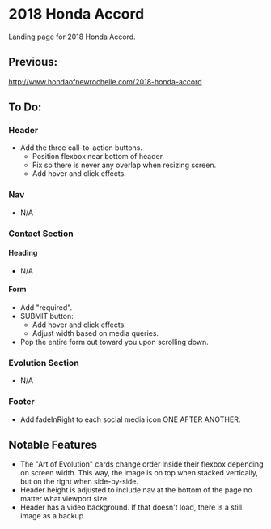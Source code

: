 # 2018 Honda Accord

Landing page for 2018 Honda Accord.

## Previous:

http://www.hondaofnewrochelle.com/2018-honda-accord

## To Do:

### Header

- Add the three call-to-action buttons.
  - Position flexbox near bottom of header.
  - Fix so there is never any overlap when resizing screen.
  - Add hover and click effects.

### Nav

- N/A

### Contact Section

#### Heading

- N/A

#### Form

- Add "required".
- SUBMIT button:
  - Add hover and click effects.
  - Adjust width based on media queries.
- Pop the entire form out toward you upon scrolling down.

### Evolution Section

- N/A

### Footer

- Add fadeInRight to each social media icon ONE AFTER ANOTHER.

## Notable Features

- The "Art of Evolution" cards change order inside their flexbox depending on screen width. This way, the image is on top when stacked vertically, but on the right when side-by-side.
- Header height is adjusted to include nav at the bottom of the page no matter what viewport size.
- Header has a video background. If that doesn't load, there is a still image as a backup.